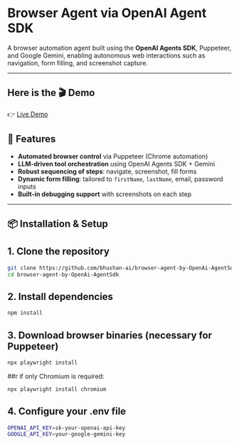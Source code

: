 # Browser Agent via OpenAI Agent SDK

A browser automation agent built using the **OpenAI Agents SDK**, Puppeteer, and Google Gemini, enabling autonomous web interactions such as navigation, form filling, and screenshot capture.

---
  ## Here is the 🎬 Demo

👉 [Live Demo](https://youtu.be/roJ2bHhALX0)


## 🚀 Features

- **Automated browser control** via Puppeteer (Chrome automation)  
- **LLM-driven tool orchestration** using OpenAI Agents SDK + Gemini  
- **Robust sequencing of steps**: navigate, screenshot, fill forms  
- **Dynamic form filling**: tailored to `firstName`, `lastName`, email, password inputs  
- **Built-in debugging support** with screenshots on each step  

---

## 📦 Installation & Setup

## 1. Clone the repository
   ```bash
   git clone https://github.com/bhushan-ai/browser-agent-by-OpenAi-AgentSdk.git
   cd browser-agent-by-OpenAi-AgentSdk
```
   
## 2. Install dependencies
   ```bash
   npm install
   ```
## 3. Download browser binaries (necessary for Puppeteer)
   ```bash
   npx playwright install
   ```
  ##r if only Chromium is required:
  ```bash
  npx playwright install chromium
```
## 4. Configure your .env file
 ```bash
OPENAI_API_KEY=sk-your-openai-api-key
GOOGLE_API_KEY=your-google-gemini-key
```

